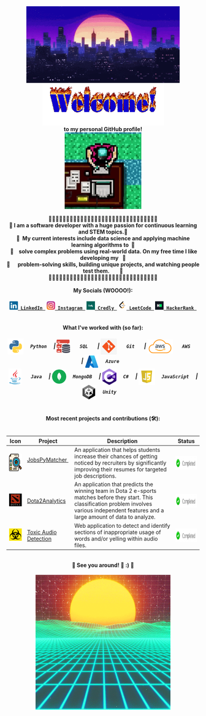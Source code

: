 <!--### Hi there 👋-->

<div align="center">
  <img src="profile/city-night.gif" align="center" width="400" height="200"/>
</div>

<div align="center">
  <img src="profile/welcome.gif" align="center">
</div>

<div align="center">
  <b> to my personal GitHub profile! </b>
</div>
  
<div align="center">
  <img src="profile/biker-hotline-miami.gif" align="center" width="200" height="200">
</div>

<div align="center">
  <br/> 🦴🦴🦴🦴🦴🦴🦴🦴🦴🦴🦴🦴🦴🦴🦴🦴🦴🦴🦴🦴🦴🦴🦴🦴🦴🦴🦴🦴🦴🦴🦴 <br/>
  <b> 🦴 I am a software developer with a huge passion for continuous learning and STEM topics.🦴</b> <br/>
  <b> 🦴‎ ‎ My current interests include data science and applying machine learning algorithms to‎ ‎ ‎🦴</b> <br/>
  <b>‎ 🦴‎ ‎ ‎ ‎ solve complex problems using real-world data. On my free time I like developing my‎ ‎ ‎ ‎‎🦴 </b> <br/> 
  <b> 🦴‎ ‎ ‎ ‎ ‎ ‎ problem-solving skills, building unique projects, and watching people test them.‎ ‎ ‎ ‎ ‎ ‎ ‎ ‎ ‎🦴</b>
  <br/> 🦴🦴🦴🦴🦴🦴🦴🦴🦴🦴🦴🦴🦴🦴🦴🦴🦴🦴🦴🦴🦴🦴🦴🦴🦴🦴🦴🦴🦴🦴🦴 <br/>
</div>

<div align="center"> 
  <br/> <b> My Socials (WOOOO!): </b> <br/>
</div>

<h4 align="center">
  <code><a href="https://www.linkedin.com/in/ernie-sumoso" title="LinkedIn"><img width="22" src="socials/linkedin.svg"> LinkedIn </a></code> 
  <code><a href="https://www.instagram.com/ernieluds1403/" title="Instagram"><img width="22" src="socials/instagram.svg"> Instagram </a></code>
  <code><a href="https://www.credly.com/users/ernie.ai" title="Credly"><img width="22" src="socials/credly.png"> Credly </a></code>
  <code><a href="https://leetcode.com/u/ErnieFlakes/" title="LeetCode"><img width="22" src="socials/leetcode.png"> LeetCode </a></code>
  <code><a href="https://www.hackerrank.com/profile/a20161018" title="HackerRank"><img width="22" src="socials/hackerrank.png"> HackerRank </a></code>
</h4>

<div align="center"> 
  <br/> <b> What I've worked with (so far): </b> <br/>
</div>

<h5 align="center">
  <img align="center" height ="42px" src="tools/python.png"> <code> <b> ‎‎‎Python </b> </code>  | 
  <img align="center" height ="35px" src="tools/sql.png"> <code> <b> ‎ SQL‎  </b> </code>  | 
  <img align="center" height ="42px" src="tools/git.jpg"> <code> <b> ‎ Git‎  </b> </code>  | 
  <img align="center" height ="37px" src="tools/aws.png"> <code> <b> ‎ AWS‎  </b> </code>  | 
  <img align="center" height ="37px" src="tools/azure.png"> <code> <b> Azure ‎‎</b> </code> <br>
  <img align="center" height ="42px" src="tools/java.jpg"> <code> <b> ‎‎ Java </b> </code>  | 
  <img align="center" height ="37px" src="tools/mongodb.svg"> <code> <b> MongoDB </b> </code>  | 
  <img align="center" height ="42px" src="tools/csharp.png"> <code> <b> C# </b> </code>  | 
  <img align="center" height ="42px" src="tools/javascript.webp"> <code> <b> JavaScript </b> </code> | 
  <img align="center" height ="38px" src="tools/unity.png"> <code> <b> Unity  ‎‎</b> </code>
</h5>

<div align="center"> 
  <br/> <b> Most recent projects and contributions (🛠️): </b> <br/> <br/>
</div>

| Icon | Project | Description | Status |
|---|---|---|---|
| <img height ="45" src="projects/jobspymatcher.png"/> | <a href="https://github.com/NILodio/JobsPyMacher"> JobsPyMatcher </a>‎ ‎| An application that helps students increase their chances of getting noticed by recruiters by significantly improving their resumes for targeted job descriptions.| <img align="center" height ="35px" src="projects/completed.png"/> |
| <img width="55" src="projects/dota2analytics.jpg" /> | <a href="https://github.com/NILodio/dota2Analytics"> Dota2Analytics </a> | An application that predicts the winning team in Dota 2 e-sports matches before they start. This classification problem involves various independent features and a large amount of data to analyze.| <img align="center" height ="35px" src="projects/completed.png"/> |
| <img width="55" src="projects/toxic-audio-detection.jpg" /> | <a href="https://github.com/NILodio/toxic-audio-detection"> Toxic Audio Detection </a> | Web application to detect and identify sections of inappropriate usage of words and/or yelling within audio files.| <img align="center" height ="35px" src="projects/completed.png"/> |

<div align="center"> 
  <br/> <b>🦴 See you around! 💌 :) 🦴</b> <br/> <br/> 
</div>

<div align="center">
  <img align="center" height ="352px" src="profile/vaporwave.gif" >
</div>

<!--<div align="center"> 
  Here's 1 more in case you didn't have enough: 🦴
</div>-->



